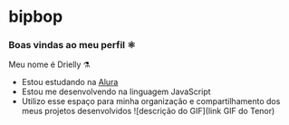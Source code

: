 # bipbop
### Boas vindas ao meu perfil ⚛️

Meu nome é Drielly ⚗️

- Estou estudando na [Alura](https://www.alura.com.br)
- Estou me desenvolvendo na linguagem JavaScript
- Utilizo esse espaço para minha organização e compartilhamento dos meus projetos desenvolvidos
![descrição do GIF](link GIF do Tenor)
